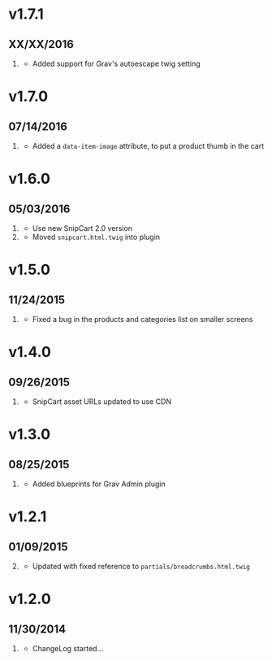 # v1.7.1
## XX/XX/2016

1. [](#improved)
    * Added support for Grav's autoescape twig setting

# v1.7.0
## 07/14/2016

1. [](#improved)
    * Added a `data-item-image` attribute, to put a product thumb in the cart

# v1.6.0
## 05/03/2016

1. [](#new)
    * Use new SnipCart 2.0 version
1. [](#improved)
    * Moved `snipcart.html.twig` into plugin

# v1.5.0
## 11/24/2015

1. [](#bugfix)
    * Fixed a bug in the products and categories list on smaller screens

# v1.4.0
## 09/26/2015

1. [](#improved)
    * SnipCart asset URLs updated to use CDN

# v1.3.0
## 08/25/2015

1. [](#improved)
    * Added blueprints for Grav Admin plugin

# v1.2.1
## 01/09/2015

2. [](#improved)
    * Updated with fixed reference to `partials/breadcrumbs.html.twig`

# v1.2.0
## 11/30/2014

1. [](#new)
    * ChangeLog started...
